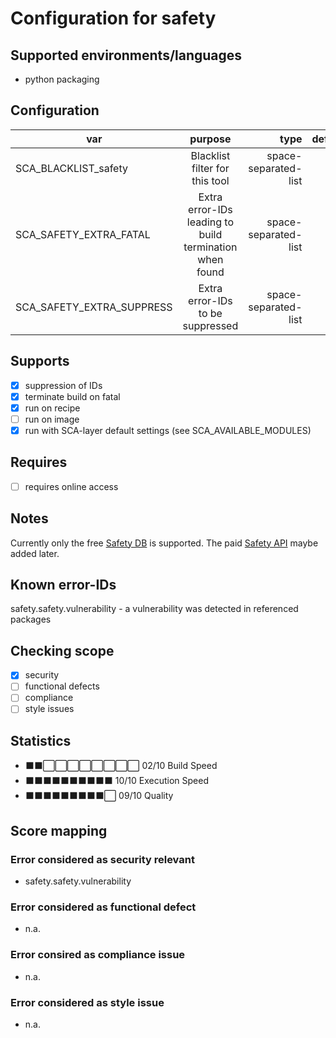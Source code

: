 # Configuration for safety

## Supported environments/languages

* python packaging

## Configuration

| var | purpose | type | default |
| ------------- |:-------------:| -----:| -----:
| SCA_BLACKLIST_safety | Blacklist filter for this tool | space-separated-list | ""
| SCA_SAFETY_EXTRA_FATAL | Extra error-IDs leading to build termination when found | space-separated-list | "":
| SCA_SAFETY_EXTRA_SUPPRESS | Extra error-IDs to be suppressed | space-separated-list | ""

## Supports

* [x] suppression of IDs
* [x] terminate build on fatal
* [x] run on recipe
* [ ] run on image
* [x] run with SCA-layer default settings (see SCA_AVAILABLE_MODULES)

## Requires

* [ ] requires online access

## Notes

Currently only the free [Safety DB](https://github.com/pyupio/safety-db) is supported. The paid [Safety API](https://github.com/pyupio/safety/blob/master/docs/api_key.md) maybe added later.

## Known error-IDs

safety.safety.vulnerability - a vulnerability was detected in referenced packages

## Checking scope

* [x] security
* [ ] functional defects
* [ ] compliance
* [ ] style issues

## Statistics

* ⬛⬛⬜⬜⬜⬜⬜⬜⬜⬜ 02/10 Build Speed
* ⬛⬛⬛⬛⬛⬛⬛⬛⬛⬛ 10/10 Execution Speed
* ⬛⬛⬛⬛⬛⬛⬛⬛⬛⬜ 09/10 Quality

## Score mapping

### Error considered as security relevant

* safety.safety.vulnerability

### Error considered as functional defect

* n.a.

### Error consired as compliance issue

* n.a.

### Error considered as style issue

* n.a.
